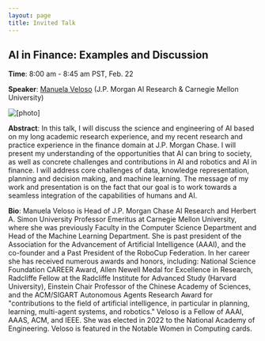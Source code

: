 ```yaml
---
layout: page
title: Invited Talk
---
```


## AI in Finance: Examples and Discussion

**Time**: 8:00 am - 8:45 am PST, Feb. 22

**Speaker**: [Manuela Veloso](http://www.cs.cmu.edu/~mmv/) (J.P. Morgan AI Research & Carnegie Mellon University)

![[photo]](/dc2022/images/talk1.PNG)

**Abstract**: In this talk, I will discuss the science and engineering of AI based on my long academic research experience, and my recent research and practice experience in the finance domain at J.P. Morgan Chase. I will present my understanding of the opportunities that AI can bring to society, as well as concrete challenges and contributions in AI and robotics and AI in finance. I will address core challenges of data, knowledge representation, planning and decision making, and machine learning. The message of my work and presentation is on the fact that our goal is to work towards a seamless integration of the capabilities of humans and AI. 

**Bio**: Manuela Veloso is Head of J.P. Morgan Chase AI Research and Herbert A. Simon University Professor Emeritus at Carnegie Mellon University, where she was previously Faculty in the Computer Science Department and Head of the Machine Learning Department. She is past president of the Association for the Advancement of Artificial Intelligence (AAAI), and the co-founder and a Past President of the RoboCup Federation. In her career she has received numerous awards and honors, including: National Science Foundation CAREER Award, Allen Newell Medal for Excellence in Research, Radcliffe Fellow at the Radcliffe Institute for Advanced Study (Harvard University), Einstein Chair Professor of the Chinese Academy of Sciences, and the ACM/SIGART Autonomous Agents Research Award for "contributions to the field of artificial intelligence, in particular in planning, learning, multi-agent systems, and robotics." Veloso is a Fellow of AAAI, AAAS, ACM, and IEEE. She was elected in 2022 to the National Academy of Engineering. Veloso is featured in the Notable Women in Computing cards. 
